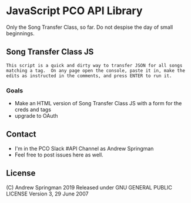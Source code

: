 # JavaScript PCO API Library
Only the Song Transfer Class, so far.  Do not despise the day of small beginnings.

## Song Transfer Class JS
    This script is a quick and dirty way to transfer JSON for all songs matching a tag.  On any page open the console, paste it in, make the edits as instructed in the comments, and press ENTER to run it.

### Goals
- Make an HTML version of Song Transfer Class JS with a form for the creds and tags
- upgrade to OAuth

## Contact
- I'm in the PCO Slack #API Channel as Andrew Springman
- Feel free to post issues here as well.

## License
(C) Andrew Springman 2019
Released under GNU GENERAL PUBLIC LICENSE Version 3, 29 June 2007
